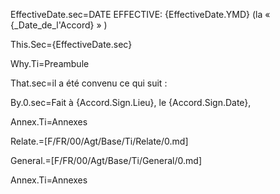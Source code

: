 EffectiveDate.sec=DATE EFFECTIVE: {EffectiveDate.YMD} (la « {_Date_de_l'Accord} » )

This.Sec={EffectiveDate.sec}

Why.Ti=Preambule 

That.sec=il a été convenu ce qui suit :

By.0.sec=Fait à {Accord.Sign.Lieu}, le {Accord.Sign.Date},

Annex.Ti=Annexes  

Relate.=[F/FR/00/Agt/Base/Ti/Relate/0.md]

General.=[F/FR/00/Agt/Base/Ti/General/0.md]

Annex.Ti=Annexes

